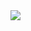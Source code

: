 <img src="https://capsule-render.vercel.app/api?type=waving&color=auto&height=200&section=header&text=JunhyeongGithub!&fontSize=90" />

<!--
**wnsgud0310/wnsgud0310** is a ✨ _special_ ✨ repository because its `README.md` (this file) appears on your GitHub profile.

Here are some ideas to get you started:

- 🔭 I’m currently working on ...
- 🌱 I’m currently learning ...
- 👯 I’m looking to collaborate on ...
- 🤔 I’m looking for help with ...
- 💬 Ask me about ...
- 📫 How to reach me: ...
- 😄 Pronouns: ...
- ⚡ Fun fact: ...
-->
